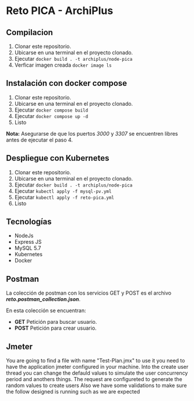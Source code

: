  
# Reto PICA - ArchiPlus

## Compilacion
1. Clonar este repositorio.
2. Ubicarse en una terminal en el proyecto clonado.
3. Ejecutar `docker build . -t archiplus/node-pica`
4. Verficar imagen creada `docker image ls`


## Instalación con docker compose
1. Clonar este repositorio.
2. Ubicarse en una terminal en el proyecto clonado.
3. Ejecutar `docker compose build`
4. Ejecutar `docker compose up -d`
5. Listo 

**Nota:** Asegurarse de que los puertos *3000* y *3307* se encuentren libres antes de ejecutar el paso 4.

## Despliegue con Kubernetes
1. Clonar este repositorio.
2. Ubicarse en una terminal en el proyecto clonado.
3. Ejecutar `docker build . -t archiplus/node-pica`
4. Ejecutar `kubectl apply -f mysql-pv.yml`
5. Ejecutar `kubectl apply -f reto-pica.yml`
6. Listo
   
## Tecnologías
- NodeJs
- Express JS
- MySQL 5.7
- Kubernetes
- Docker

## Postman
La colección de postman con los servicios GET y POST es el archivo ***reto.postman_collection.json***.

En esta colección se encuentran:
- **GET** Petición para buscar usuario.
- **POST** Petición para crear usuario.

## Jmeter
You are going to find a file with name "Test-Plan.jmx" to use it you need to have
the application jmeter configured in your machine.
Into the create user thread you can change the defauld values to simulate the user concurrency 
period and anothers things.
The request are configureted to generate the random values to create users
Also we have some validations to make sure the follow designed is running such as we are expected
